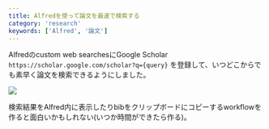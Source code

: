 ```yaml
---
title: Alfredを使って論文を最速で検索する
category: 'research'
keywords: ['Alfred', '論文']
---
```


Alfredのcustom web searchesにGoogle Scholar ```https://scholar.google.com/scholar?q={query}``` を登録して、いつどこからでも素早く論文を検索できるようにしました。

![ ](/img/blog_alfred_google_scholar.png)

検索結果をAlfred内に表示したりbibをクリップボードにコピーするworkflowを作ると面白いかもしれない(いつか時間ができたら作る)。